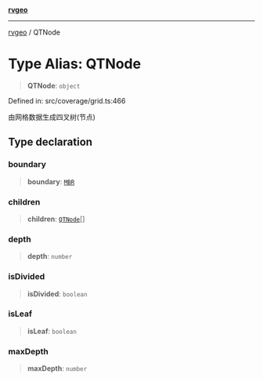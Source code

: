 [**rvgeo**](../README.md)

***

[rvgeo](../globals.md) / QTNode

# Type Alias: QTNode

> **QTNode**: `object`

Defined in: src/coverage/grid.ts:466

由网格数据生成四叉树(节点)

## Type declaration

### boundary

> **boundary**: [`MBR`](MBR.md)

### children

> **children**: [`QTNode`](QTNode.md)[]

### depth

> **depth**: `number`

### isDivided

> **isDivided**: `boolean`

### isLeaf

> **isLeaf**: `boolean`

### maxDepth

> **maxDepth**: `number`
